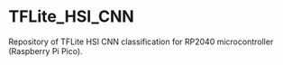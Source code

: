 # TFLite_HSI_CNN
Repository of TFLite HSI CNN classification for RP2040 microcontroller (Raspberry Pi Pico).
